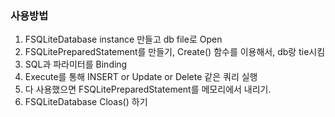 
### 사용방법

1. FSQLiteDatabase instance 만들고 db file로 Open
2. FSQLitePreparedStatement를 만들기, Create() 함수를 이용해서, db랑 tie시킴
3. SQL과 파라미터를 Binding
4. Execute를 통해 INSERT or Update or Delete 같은 쿼리 실행
5. 다 사용했으면 FSQLitePreparedStatement를 메모리에서 내리기.
6. FSQLiteDatabase Cloas() 하기